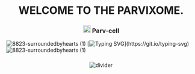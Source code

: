 <h1 align="center">
  WELCOME TO THE PARVIXOME.
</h1>
<h3 align="center"><img src="https://github.com/naruhitokaide/naruhitokaide/blob/main/code.gif" height="20"/> Parv-cell</h3>

![8823-surroundedbyhearts (1)](https://user-images.githubusercontent.com/122843056/222825850-75f1bba2-98ba-4c76-8b26-8469d5ffe47b.gif)
[![Typing SVG](https://readme-typing-svg.herokuapp.com?font=Monalisa&weight=800&duration=4901&pause=803&color=1FCEF7&width=435&lines=Welcome+to+the+Parvixome+Parv-cell.;I+am+Joshua+Ajayi.;I+am+a+medical+student.;I+am+a+software+engineer.;I+love+playing+basketball.;I+love+Beatboxing.;I+love+car+racing.;I+am+sociable.;I+love+new+experiences.;I+am+optimistic.;I+am+creative.;I+am+dedicated+to+tech+and+medicine.;Let's+crack+a+joke+and+break+a+yoke.;Why+do+programmers+love+dark+mode+%3F;Because+light+attracts+bugs+!!;Thank+you.;Immerse+in+the+PARVIXOME.;Join+the+PARVNOBIES.)](https://git.io/typing-svg)
![8823-surroundedbyhearts (1)](https://user-images.githubusercontent.com/122843056/222825850-75f1bba2-98ba-4c76-8b26-8469d5ffe47b.gif)
<h3 align="center">
  
</h3>

<div align="center">
  <img src="https://github.com/naruhitokaide/naruhitokaide/blob/main/divider1.png" alt="divider"/>
</div> 








